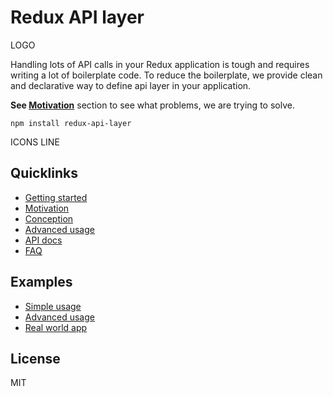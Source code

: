 # Redux API layer
LOGO

Handling lots of API calls in your Redux application is tough and requires writing a lot of boilerplate code. To reduce the boilerplate, we provide clean and declarative way to define api layer in your application.

**See [Motivation]()** section to see what problems, we are trying to solve.
```
npm install redux-api-layer
```
ICONS LINE
## Quicklinks
- [Getting started]()
- [Motivation]()
- [Conception]()
- [Advanced usage]()
- [API docs]()
- [FAQ]()
## Examples
- [Simple usage]()
- [Advanced usage]()
- [Real world app]()
## License
MIT